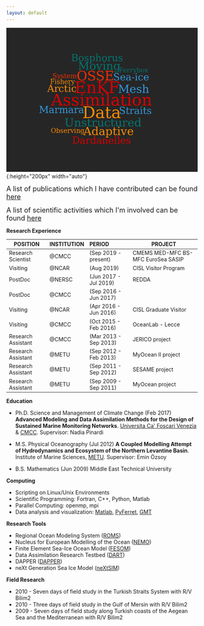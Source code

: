 ```yaml
---
layout: default
---
```

![](../pics/wordcloud.png){:height="200px" width="auto"}

<font size="+1">A list of publications which I have contributed can be found <a href="/research/publication">here <br></a></font>

<font size="+1">A list of scientific activities which I'm involved can be found <a href="/calendar/index">here</a></font>

**Research Experience**

| POSITION             | INSTITUTION |  PERIOD              |   PROJECT           |
|----------------------|:------------|:---------------------|---------------------|
| Research  Scientist  | @CMCC       | (Sep 2019 - present) | CMEMS MED-MFC BS-MFC EuroSea SASIP|
| Visiting             | @NCAR       | (Aug 2019)           | CISL Visitor Program|
| PostDoc              | @NERSC      | (Jun 2017 - Jul 2019)| REDDA |
| PostDoc              | @CMCC       | (Sep 2016 - Jun 2017)||
| Visiting             | @NCAR       | (Apr 2016 - Jun 2016)| CISL Graduate Visitor|
| Visiting             | @CMCC       | (Oct 2015 - Feb 2016)| OceanLab - Lecce|
| Research Assistant   | @CMCC       | (Mar 2013 - Sep 2013)| JERICO project|
| Research Assistant   | @METU       | (Sep 2012 - Feb 2013)| MyOcean II project|
| Research Assistant   | @METU       | (Sep 2011 - Sep 2012)| SESAME project|
| Research Assistant   | @METU       | (Sep 2009 - Sep 2011)| MyOcean project|

**Education**

- Ph.D. Science and Management of Climate Change (Feb 2017) **Advanced Modeling and Data Assimilation Methods for the Design of Sustained Marine Monitoring Networks**. [Universita Ca' Foscari Venezia](https://unive.it) & [CMCC](https://cmcc.it). Supervisor: Nadia Pinardi

- M.S. Physical Oceanography (Jul 2012) **A Coupled Modelling Attempt of Hydrodynamics and Ecosystem of the Northern Levantine Basin**. Institute of Marine Sciences, [METU](https://metu.edu.tr). Supervisor: Emin Özsoy

- B.S. Mathematics (Jun 2009) Middle East Technical University

**Computing**

- Scripting on Linux/Unix Environments
- Scientific Programming: Fortran, C\+\+, Python, Matlab
- Parallel Computing: openmp, mpi
- Data analysis and visualization: [Matlab](https://www.mathworks.com),
  [PyFerret](https://ferret.pmel.noaa.gov/Ferret/documentation/pyferret),
[GMT](http://gmt.soest.hawaii.edu)

**Research Tools**

- Regional Ocean Modeling System ([ROMS](https://www.myroms.org))
- Nucleus for European Modelling of the Ocean ([NEMO](https://www.nemo-ocean.eu))
- Finite Element Sea-Ice Ocean Model ([FESOM](https://fesom.de))
- Data Assimilation Research Testbed ([DART](http://www.image.ucar.edu/DAReS/DART))
- DAPPER ([DAPPER](https://github.com/nansencenter/DAPPER))
- neXt Generation Sea Ice Model ([neXtSIM](https://www.nersc.no/group/sea-ice-modelling))

**Field Research**

- 2010 - Seven days of field study in the Turkish Straits System with R/V Bilim2
- 2010 - Three days of field study in the Gulf of Mersin with R/V Bilim2
- 2009 - Seven days of field study along Turkish coasts of the Aegean Sea and the Mediterranean with R/V Bilim2
